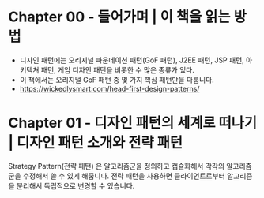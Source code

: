 # Chapter 00 - 들어가며 | 이 책을 읽는 방법
- 디자인 패턴에는 오리지널 파운데이션 패턴(GoF 패턴), J2EE 패턴, JSP 패턴, 아키텍쳐 패턴, 게임 디자인 패턴을 비롯한 수 많은 종류가 있다. 
- 이 책에서는 오리지널 GoF 패턴 중 몇 가지 핵심 패턴만을 다룹니다.
- https://wickedlysmart.com/head-first-design-patterns/

# Chapter 01 - 디자인 패턴의 세계로 떠나기 | 디자인 패턴 소개와 전략 패턴

Strategy Pattern(전략 패턴) 은 알고리즘군을 정의하고 캡슐화해서 각각의 알고리즘군을 수정해서 쓸 수 있게 해줍니다. 전략 패턴을 사용하면 클라이언트로부터 알고리즘을 분리해서 독립적으로 변경할 수 있습니다.